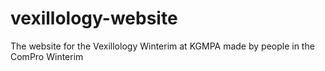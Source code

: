 # vexillology-website
The website for the Vexillology Winterim at KGMPA made by people in the ComPro Winterim

